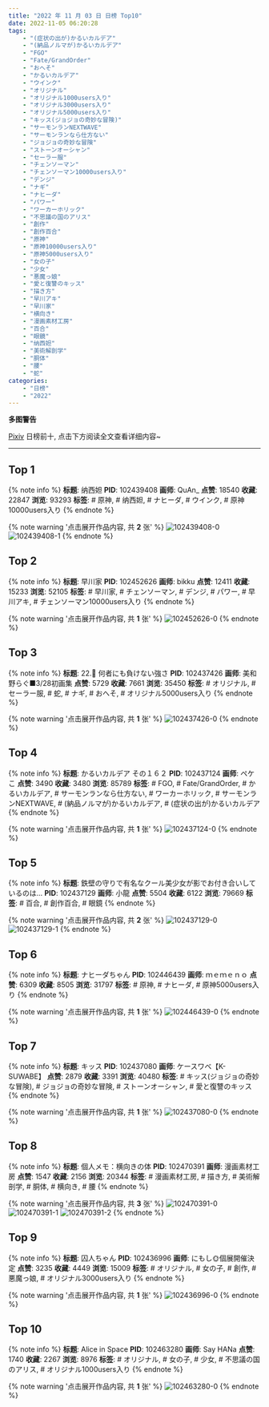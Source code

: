 ```yaml
---
title: "2022 年 11 月 03 日 日榜 Top10"
date: 2022-11-05 06:20:28
tags:
    - "(症状の出が)かるいカルデア"
    - "(納品ノルマが)かるいカルデア"
    - "FGO"
    - "Fate/GrandOrder"
    - "おへそ"
    - "かるいカルデア"
    - "ウインク"
    - "オリジナル"
    - "オリジナル1000users入り"
    - "オリジナル3000users入り"
    - "オリジナル5000users入り"
    - "キッス(ジョジョの奇妙な冒険)"
    - "サーモンランNEXTWAVE"
    - "サーモンランなら仕方ない"
    - "ジョジョの奇妙な冒険"
    - "ストーンオーシャン"
    - "セーラー服"
    - "チェンソーマン"
    - "チェンソーマン10000users入り"
    - "デンジ"
    - "ナギ"
    - "ナヒーダ"
    - "パワー"
    - "ワーカーホリック"
    - "不思議の国のアリス"
    - "創作"
    - "創作百合"
    - "原神"
    - "原神10000users入り"
    - "原神5000users入り"
    - "女の子"
    - "少女"
    - "悪魔っ娘"
    - "愛と復讐のキッス"
    - "描き方"
    - "早川アキ"
    - "早川家"
    - "横向き"
    - "漫画素材工房"
    - "百合"
    - "眼鏡"
    - "纳西妲"
    - "美術解剖学"
    - "胴体"
    - "腰"
    - "蛇"
categories:
    - "日榜"
    - "2022"
---
```


<i class="fa fa-triangle-exclamation"></i>**多图警告**<i class="fa fa-triangle-exclamation"></i>

[Pixiv](https://www.pixiv.net/) 日榜前十, 点击下方阅读全文查看详细内容~

<!-- more -->

---

## Top 1

{% note info %}
**标题**: 纳西妲
**PID**: 102439408 **画师**: QuAn_
**点赞**: 18540 **收藏**: 22847 **浏览**: 93293
**标签**: # 原神, # 纳西妲, # ナヒーダ, # ウインク, # 原神10000users入り
{% endnote %}

{% note warning '点击展开作品内容, 共 **2** 张' %}
![102439408-0](https://i.pixiv.re/img-original/img/2022/11/02/01/09/49/102439408_p0.jpg)
![102439408-1](https://i.pixiv.re/img-original/img/2022/11/02/01/09/49/102439408_p1.jpg)
{% endnote %}

## Top 2

{% note info %}
**标题**: 早川家
**PID**: 102452626 **画师**: bikku
**点赞**: 12411 **收藏**: 15233 **浏览**: 52105
**标签**: # 早川家, # チェンソーマン, # デンジ, # パワー, # 早川アキ, # チェンソーマン10000users入り
{% endnote %}

{% note warning '点击展开作品内容, 共 **1** 张' %}
![102452626-0](https://i.pixiv.re/img-original/img/2022/11/02/17/27/59/102452626_p0.jpg)
{% endnote %}

## Top 3

{% note info %}
**标题**: 22.🐍 何者にも負けない強さ
**PID**: 102437426 **画师**: 美和野らぐ■3/28初画集
**点赞**: 5729 **收藏**: 7661 **浏览**: 35450
**标签**: # オリジナル, # セーラー服, # 蛇, # ナギ, # おへそ, # オリジナル5000users入り
{% endnote %}

{% note warning '点击展开作品内容, 共 **1** 张' %}
![102437426-0](https://i.pixiv.re/img-original/img/2022/11/02/00/05/21/102437426_p0.png)
{% endnote %}

## Top 4

{% note info %}
**标题**: かるいカルデア その１６２
**PID**: 102437124 **画师**: ペケこ
**点赞**: 3490 **收藏**: 3480 **浏览**: 85789
**标签**: # FGO, # Fate/GrandOrder, # かるいカルデア, # サーモンランなら仕方ない, # ワーカーホリック, # サーモンランNEXTWAVE, # (納品ノルマが)かるいカルデア, # (症状の出が)かるいカルデア
{% endnote %}

{% note warning '点击展开作品内容, 共 **1** 张' %}
![102437124-0](https://i.pixiv.re/img-original/img/2022/11/02/00/00/18/102437124_p0.png)
{% endnote %}

## Top 5

{% note info %}
**标题**: 鉄壁の守りで有名なクール美少女が影でお付き合いしているのは…
**PID**: 102437129 **画师**: 小龍
**点赞**: 5504 **收藏**: 6122 **浏览**: 79669
**标签**: # 百合, # 創作百合, # 眼鏡
{% endnote %}

{% note warning '点击展开作品内容, 共 **2** 张' %}
![102437129-0](https://i.pixiv.re/img-original/img/2022/11/02/00/00/19/102437129_p0.jpg)
![102437129-1](https://i.pixiv.re/img-original/img/2022/11/02/00/00/19/102437129_p1.jpg)
{% endnote %}

## Top 6

{% note info %}
**标题**: ナヒーダちゃん
**PID**: 102446439 **画师**: ｍｅｍｅｎｏ
**点赞**: 6309 **收藏**: 8505 **浏览**: 31797
**标签**: # 原神, # ナヒーダ, # 原神5000users入り
{% endnote %}

{% note warning '点击展开作品内容, 共 **1** 张' %}
![102446439-0](https://i.pixiv.re/img-original/img/2022/11/02/10/30/43/102446439_p0.png)
{% endnote %}

## Top 7

{% note info %}
**标题**: キッス
**PID**: 102437080 **画师**: ケースワベ【K-SUWABE】
**点赞**: 2879 **收藏**: 3391 **浏览**: 40480
**标签**: # キッス(ジョジョの奇妙な冒険), # ジョジョの奇妙な冒険, # ストーンオーシャン, # 愛と復讐のキッス
{% endnote %}

{% note warning '点击展开作品内容, 共 **1** 张' %}
![102437080-0](https://i.pixiv.re/img-original/img/2022/11/02/00/00/12/102437080_p0.jpg)
{% endnote %}

## Top 8

{% note info %}
**标题**: 個人メモ：横向きの体
**PID**: 102470391 **画师**: 漫画素材工房
**点赞**: 1547 **收藏**: 2156 **浏览**: 20344
**标签**: # 漫画素材工房, # 描き方, # 美術解剖学, # 胴体, # 横向き, # 腰
{% endnote %}

{% note warning '点击展开作品内容, 共 **3** 张' %}
![102470391-0](https://i.pixiv.re/img-original/img/2022/11/03/08/00/03/102470391_p0.jpg)
![102470391-1](https://i.pixiv.re/img-original/img/2022/11/03/08/00/03/102470391_p1.jpg)
![102470391-2](https://i.pixiv.re/img-original/img/2022/11/03/08/00/03/102470391_p2.jpg)
{% endnote %}

## Top 9

{% note info %}
**标题**: 囚人ちゃん
**PID**: 102436996 **画师**: にもし🌞個展開催決定
**点赞**: 3235 **收藏**: 4449 **浏览**: 15009
**标签**: # オリジナル, # 女の子, # 創作, # 悪魔っ娘, # オリジナル3000users入り
{% endnote %}

{% note warning '点击展开作品内容, 共 **1** 张' %}
![102436996-0](https://i.pixiv.re/img-original/img/2022/11/02/00/00/01/102436996_p0.png)
{% endnote %}

## Top 10

{% note info %}
**标题**: Alice in Space
**PID**: 102463280 **画师**: Say HANa
**点赞**: 1740 **收藏**: 2267 **浏览**: 8976
**标签**: # オリジナル, # 女の子, # 少女, # 不思議の国のアリス, # オリジナル1000users入り
{% endnote %}

{% note warning '点击展开作品内容, 共 **1** 张' %}
![102463280-0](https://i.pixiv.re/img-original/img/2022/11/03/00/00/07/102463280_p0.png)
{% endnote %}
